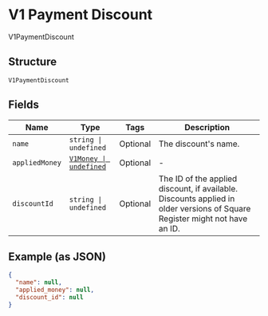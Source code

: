 
# V1 Payment Discount

V1PaymentDiscount

## Structure

`V1PaymentDiscount`

## Fields

| Name | Type | Tags | Description |
|  --- | --- | --- | --- |
| `name` | `string \| undefined` | Optional | The discount's name. |
| `appliedMoney` | [`V1Money \| undefined`](../../doc/models/v1-money.md) | Optional | - |
| `discountId` | `string \| undefined` | Optional | The ID of the applied discount, if available. Discounts applied in older versions of Square Register might not have an ID. |

## Example (as JSON)

```json
{
  "name": null,
  "applied_money": null,
  "discount_id": null
}
```

